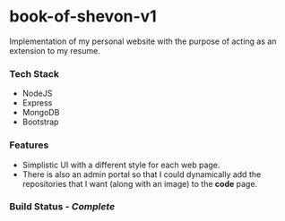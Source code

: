 # book-of-shevon-v1

Implementation of my personal website with the purpose of acting as an extension to my resume.

### Tech Stack

* NodeJS
* Express
* MongoDB
* Bootstrap 

### Features

* Simplistic UI with a different style for each web page. 
* There is also an admin portal so that I could dynamically add the repositories that I want (along with an image) to the **code** page.

### Build Status - *Complete* 
